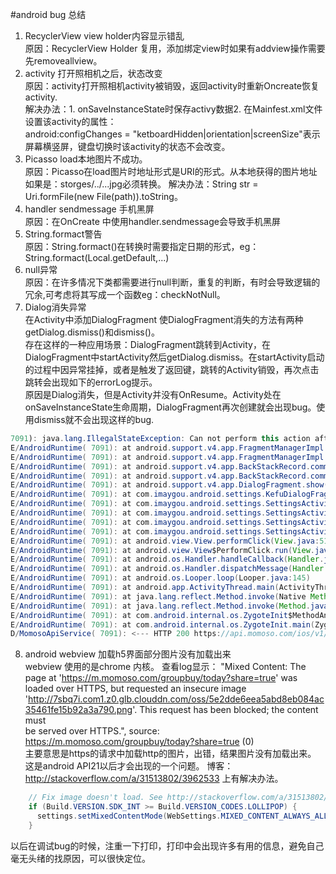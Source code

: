 #android bug 总结

1. RecyclerView view holder内容显示错乱<br>
原因：RecyclerView Holder 复用，添加绑定view时如果有addview操作需要先removeallview。<br>
2. activity 打开照相机之后，状态改变<br>
原因：activity打开照相机activity被销毁，返回activity时重新Oncreate恢复activity.<br>
解决办法：1. onSaveInstanceState时保存activy数据2. 在Mainfest.xml文件设置该activity的属性：<br>
android:configChanges = "ketboardHidden|orientation|screenSize"表示屏幕横竖屏，键盘切换时该activity的状态不会改变。<br>
3. Picasso load本地图片不成功。<br>
原因：Picasso在load图片时地址形式是URI的形式。从本地获得的图片地址如果是：storges/../...jpg必须转换。
解决办法：String str = Uri.formFile(new File(path)).toString。
4. handler sendmessage 手机黑屏<br>
原因：在OnCreate 中使用handler.sendmessage会导致手机黑屏
5. String.formact警告<br>
原因：String.formact()在转换时需要指定日期的形式，eg：String.formact(Local.getDefault,...)
6. null异常<br>
原因：在许多情况下类都需要进行null判断，重复的判断，有时会导致逻辑的冗余,可考虑将其写成一个函数eg：checkNotNull。
7. Dialog消失异常<br>
在Activity中添加DialogFragment 使DialogFragment消失的方法有两种getDialog.dismiss()和dismiss()。<br>
存在这样的一种应用场景：DialogFragment跳转到Activity，在DialogFragment中startActivity然后getDialog.dismiss。在startActivity启动的过程中因异常挂掉，或者是触发了返回键，跳转的Activity销毁，再次点击跳转会出现如下的errorLog提示。<br>
原因是Dialog消失，但是Activity并没有OnResume。Activity处在onSaveInstanceState生命周期，DialogFragment再次创建就会出现bug。使用dismiss就不会出现这样的bug.<br>
```java
7091): java.lang.IllegalStateException: Can not perform this action after onSaveInstanceState
E/AndroidRuntime( 7091): at android.support.v4.app.FragmentManagerImpl.checkStateLoss(FragmentManager.java:1493)
E/AndroidRuntime( 7091): at android.support.v4.app.FragmentManagerImpl.enqueueAction(FragmentManager.java:1511)
E/AndroidRuntime( 7091): at android.support.v4.app.BackStackRecord.commitInternal(BackStackRecord.java:634)
E/AndroidRuntime( 7091): at android.support.v4.app.BackStackRecord.commit(BackStackRecord.java:613)
E/AndroidRuntime( 7091): at android.support.v4.app.DialogFragment.show(DialogFragment.java:156)
E/AndroidRuntime( 7091): at com.imaygou.android.settings.KefuDialogFragment.show(KefuDialogFragment.java:41)
E/AndroidRuntime( 7091): at com.imaygou.android.settings.SettingsActivity.toCustomerService(SettingsActivity.java:197)
E/AndroidRuntime( 7091): at com.imaygou.android.settings.SettingsActivity.lambda$createClickListener$339(SettingsActivity.java:143)
E/AndroidRuntime( 7091): at com.imaygou.android.settings.SettingsActivity.access$lambda$1(SettingsActivity.java)
E/AndroidRuntime( 7091): at com.imaygou.android.settings.SettingsActivity$$Lambda$2.onClick(Unknown Source)
E/AndroidRuntime( 7091): at android.view.View.performClick(View.java:5184)
E/AndroidRuntime( 7091): at android.view.View$PerformClick.run(View.java:20893)
E/AndroidRuntime( 7091): at android.os.Handler.handleCallback(Handler.java:739)
E/AndroidRuntime( 7091): at android.os.Handler.dispatchMessage(Handler.java:95)
E/AndroidRuntime( 7091): at android.os.Looper.loop(Looper.java:145)
E/AndroidRuntime( 7091): at android.app.ActivityThread.main(ActivityThread.java:5942)
E/AndroidRuntime( 7091): at java.lang.reflect.Method.invoke(Native Method)
E/AndroidRuntime( 7091): at java.lang.reflect.Method.invoke(Method.java:372)
E/AndroidRuntime( 7091): at com.android.internal.os.ZygoteInit$MethodAndArgsCaller.run(ZygoteInit.java:1400)
E/AndroidRuntime( 7091): at com.android.internal.os.ZygoteInit.main(ZygoteInit.java:1195)
D/MomosoApiService( 7091): <--- HTTP 200 https://api.momoso.com/ios/v1/page_view/update_flash_feeds?topic_id=57a82b168106e5600247f5c9 (2818ms)
```
8. android webview 加载h5界面部分图片没有加载出来<br>
webview 使用的是chrome 内核。
查看log显示：
"Mixed Content: The page at 'https://m.momoso.com/groupbuy/today?share=true' was loaded over HTTPS, but requested an insecure image<br> 'http://7sbq7i.com1.z0.glb.clouddn.com/oss/5e2dde6eea5abd8eb084ac35461fe15b92a3a790.png'. This request has been blocked; the content must<br> be served over HTTPS.", source: https://m.momoso.com/groupbuy/today?share=true (0)<br>
主要意思是https的请求中加载http的图片，出错，结果图片没有加载出来。
这是android API21以后才会出现的一个问题。
博客：http://stackoverflow.com/a/31513802/3962533 上有解决办法。
```java
    // Fix image doesn't load. See http://stackoverflow.com/a/31513802/3962533
    if (Build.VERSION.SDK_INT >= Build.VERSION_CODES.LOLLIPOP) {
      settings.setMixedContentMode(WebSettings.MIXED_CONTENT_ALWAYS_ALLOW);
    }
```

以后在调试bug的时候，注重一下打印，打印中会出现许多有用的信息，避免自己毫无头绪的找原因，可以很快定位。<br>

